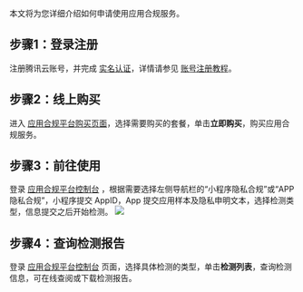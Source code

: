 本文将为您详细介绍如何申请使用应用合规服务。



## 步骤1：登录注册
注册腾讯云账号，并完成 [实名认证](https://cloud.tencent.com/document/product/378/10496)，详情请参见 [账号注册教程](https://cloud.tencent.com/document/product/378/17985)。

## 步骤2：线上购买
进入 [应用合规平台购买页面](https://cloud.tencent.com/product/acp)，选择需要购买的套餐，单击**立即购买**，购买应用合规服务。

## 步骤3：前往使用
登录 [应用合规平台控制台](https://console.cloud.tencent.com/acp) ，根据需要选择左侧导航栏的“小程序隐私合规”或“APP 隐私合规”，小程序提交 AppID，App 提交应用样本及隐私申明文本，选择检测类型，信息提交之后开始检测。
![](https://qcloudimg.tencent-cloud.cn/raw/a9788d5660880dca089ac51ead53714d.png)

## 步骤4：查询检测报告
登录 [应用合规平台控制台](https://console.cloud.tencent.com/acp) 页面，选择具体检测的类型，单击**检测列表**，查询检测信息，可在线查阅或下载检测报告。



